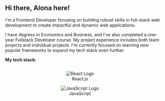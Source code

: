 ## Hi there, Alona here! 
I'm a Frontend Developer focusing on building robust skills in full-stack web development to create impactful and dynamic web applications. 

I have degress in Economics and Business, and I've also completed a one-year Fullstack Developer course. My project experience includes both team projects and individual projects. I'm currently focused on learning new popular frameworks to expand my tech stack even further. 

**My tech stack:**
<div style="display: flex; justify-content: center;">
  <div style="text-align: center; margin-right: 20px;">
  <p align="center">
    <img src="https://upload.wikimedia.org/wikipedia/commons/thumb/a/a7/React-icon.svg/32px-React-icon.svg.png" alt="React Logo" /><br>
    <span>React.js</span>
  </p>
    <p align="center">
   <img src="https://upload.wikimedia.org/wikipedia/commons/thumb/6/6a/JavaScript-logo.png/32px-JavaScript-logo.png" alt="JavaScript Logo">
<br>
    <span>JavaScript</span>
  </p>
</div>
</div>

















<!--
**NZAlona/NZAlona** is a ✨ _special_ ✨ repository because its `README.md` (this file) appears on your GitHub profile.

Here are some ideas to get you started:

- 🔭 I’m currently working on ...
- 🌱 I’m currently learning ...
- 👯 I’m looking to collaborate on ...
- 🤔 I’m looking for help with ...
- 💬 Ask me about ...
- 📫 How to reach me: ...
- 😄 Pronouns: ...
- ⚡ Fun fact: ...
-->
